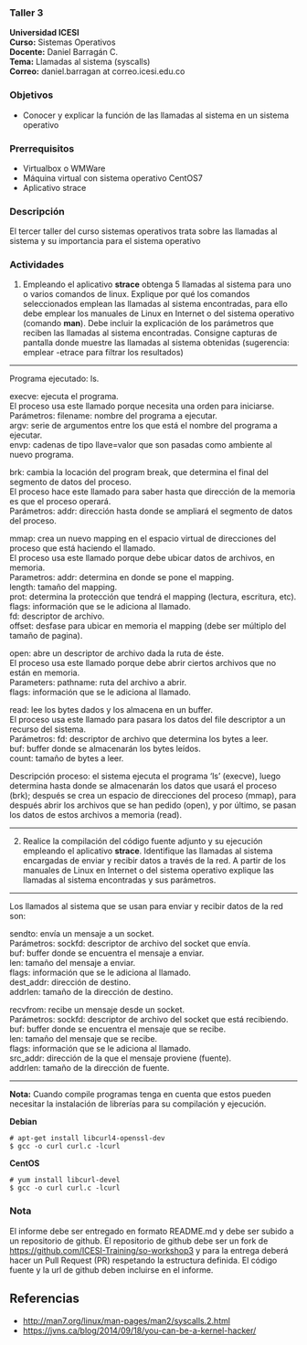 ### Taller 3
**Universidad ICESI**  
**Curso:** Sistemas Operativos  
**Docente:** Daniel Barragán C.  
**Tema:** Llamadas al sistema (syscalls)  
**Correo:** daniel.barragan at correo.icesi.edu.co


### Objetivos
* Conocer y explicar la función de las llamadas al sistema en un sistema operativo

### Prerrequisitos
* Virtualbox o WMWare
* Máquina virtual con sistema operativo CentOS7
* Aplicativo strace

### Descripción
El tercer taller del curso sistemas operativos trata sobre las llamadas al sistema y su importancia para el sistema operativo

### Actividades

1. Empleando el aplicativo **strace** obtenga 5 llamadas al sistema para uno o varios comandos de linux. Explique por qué los comandos seleccionados emplean las llamadas al sistema encontradas, para ello debe emplear los manuales de Linux en Internet o del sistema operativo (comando **man**). Debe incluir la explicación de los parámetros que reciben las llamadas al sistema encontradas. Consigne capturas de pantalla donde muestre las llamadas al sistema obtenidas (sugerencia: emplear -etrace para filtrar los resultados)
______________________________
Programa ejecutado: ls.  
  
execve: ejecuta el programa.  
El proceso usa este llamado porque necesita una orden para iniciarse.  
Parámetros: filename: nombre del programa a ejecutar.  
            argv: serie de argumentos entre los que está el nombre del programa a ejecutar.  
            envp: cadenas de tipo llave=valor que son pasadas como ambiente al nuevo programa.  
  
brk: cambia la locación del program break, que determina el final del segmento de datos del proceso.  
El proceso hace este llamado para saber hasta que dirección de la memoria es que el proceso operará.  
Parámetros: addr: dirección hasta donde se ampliará el segmento de datos del proceso.  
  
mmap: crea un nuevo mapping en el espacio virtual de direcciones del proceso que está haciendo el llamado.  
El proceso usa este llamado porque debe ubicar datos de archivos, en memoria.  
Parametros: addr: determina en donde se pone el mapping.  
            length: tamaño del mapping.  
            prot: determina la protección que tendrá el mapping (lectura, escritura, etc).  
            flags: información que se le adiciona al llamado.  
            fd: descriptor de archivo.  
            offset: desfase para ubicar en memoria el mapping (debe ser múltiplo del tamaño de pagina).  
  
open: abre un descriptor de archivo dada la ruta de éste.  
El proceso usa este llamado porque debe abrir ciertos archivos que no están en memoria.  
Parameters: pathname: ruta del archivo a abrir.  
            flags: información que se le adiciona al llamado.  
  
read: lee los bytes dados y los almacena en un buffer.  
El proceso usa este llamado para pasara los datos del file descriptor a un recurso del sistema.  
Parámetros: fd: descriptor de archivo que determina los bytes a leer.  
            buf: buffer donde se almacenarán los bytes leídos.  
            count: tamaño de bytes a leer.  

Descripción proceso: el sistema ejecuta el programa ‘ls’ (execve), luego determina hasta donde se almacenarán los datos que usará el proceso (brk); después se crea un espacio de direcciones del proceso (mmap), para después abrir los archivos que se han pedido (open), y por último, se pasan los datos de estos archivos a memoria (read).  

______________________________

2. Realice la compilación del código fuente adjunto y su ejecución empleando el aplicativo **strace**. Identifique las llamadas al sistema encargadas de enviar y recibir datos a través de la red. A partir de los manuales de Linux en Internet o del sistema operativo explique las llamadas al sistema encontradas y sus parámetros.
______________________________
  
Los llamados al sistema que se usan para enviar y recibir datos de la red son:  
  
sendto: envía un mensaje a un socket.  
Parámetros: sockfd: descriptor de archivo del socket que envía.  
            buf: buffer donde se encuentra el mensaje a enviar.  
            len: tamaño del mensaje a enviar.  
            flags: información que se le adiciona al llamado.  
            dest_addr: dirección de destino.  
            addrlen: tamaño de la dirección de destino.  
  
recvfrom: recibe un mensaje desde un socket.  
Parámetros: sockfd: descriptor de archivo del socket que está recibiendo.  
            buf: buffer donde se encuentra el mensaje que se recibe.  
            len: tamaño del mensaje que se recibe.  
            flags: información que se le adiciona al llamado.  
            src_addr: dirección de la que el mensaje proviene (fuente).  
            addrlen: tamaño de la dirección de fuente.  
______________________________  

**Nota:** Cuando compile programas tenga en cuenta que estos pueden necesitar la instalación de librerías para su compilación y ejecución.

**Debian**
```
# apt-get install libcurl4-openssl-dev
$ gcc -o curl curl.c -lcurl
```
**CentOS**
```
# yum install libcurl-devel
$ gcc -o curl curl.c -lcurl
```

### Nota

El informe debe ser entregado en formato README.md y debe ser subido a un repositorio de github. El repositorio de github debe ser un fork de https://github.com/ICESI-Training/so-workshop3 y para la entrega deberá hacer un Pull Request (PR) respetando la estructura definida. El código fuente y la url de github deben incluirse en el informe.  

## Referencias

* http://man7.org/linux/man-pages/man2/syscalls.2.html  
* https://jvns.ca/blog/2014/09/18/you-can-be-a-kernel-hacker/
